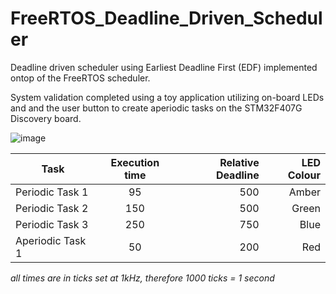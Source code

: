 # FreeRTOS_Deadline_Driven_Scheduler
Deadline driven scheduler using Earliest Deadline First (EDF) implemented ontop of the FreeRTOS scheduler.

System validation completed using a toy application utilizing on-board LEDs and and the user button to create aperiodic tasks on the STM32F407G Discovery board.

![image](test1.gif)

| Task     | Execution time         | Relative Deadline  | LED Colour   |
| ------------- |:-------------:| -----:| -----:|
| Periodic Task 1 | 95 | 500 | Amber   |
| Periodic Task 2 | 150 |   500 |  Green |
| Periodic Task 3 | 250     |    750 |  Blue  |
| Aperiodic Task 1 | 50     | 200   | Red |

*all times are in ticks set at 1kHz, therefore 1000 ticks = 1 second*

